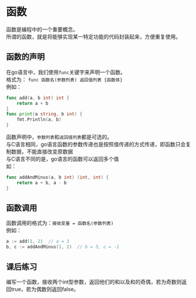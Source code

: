 # 函数
函数是编程中的一个重要概念。\
所谓的函数，就是将能够实现某一特定功能的代码封装起来，方便重复使用。
## 函数的声明
在go语言中，我们使用`func`关键字来声明一个函数。\
格式为： `func 函数名(参数列表) 返回值列表 {函数体}`\
例如：
```go
func add(a, b int) int {
	return a + b
}
func print(a string, b int) {
	fmt.Println(a, b)
}
```
函数声明中，`参数列表`和`返回值列表`都是可选的。\
与C语言相同，go语言函数的参数传递也是按照值传递的方式传递，即函数只会复制数据，不能直接改变原数据\
与C语言不同的是，go语言的函数可以返回多个值\
如：
```go
func addAndMinus(a, b int) (int, int) {
	return a + b, a - b
}
```
## 函数调用
函数调用的格式为：`接收变量 = 函数名(参数列表)`\
例如：
```go
a := add(1, 2)  // a = 3
b, c := addAndMinus(1, 2)  // b = 3, c = -1
```

## 课后练习
编写一个函数，接收两个int型参数，返回他们的和以及和的奇偶，若为奇数则返回true，若为偶数则返回false。